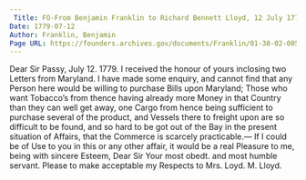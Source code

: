 ```yaml
---
 Title: FO-From Benjamin Franklin to Richard Bennett Lloyd, 12 July 1779
Date: 1779-07-12
Author: Franklin, Benjamin
Page URL: https://founders.archives.gov/documents/Franklin/01-30-02-0057
---
```


Dear Sir
Passy, July 12. 1779.
I received the honour of yours inclosing two Letters from Maryland. I have made some enquiry, and cannot find that any Person here would be willing to purchase Bills upon Maryland; Those who want Tobacco’s from thence having already more Money in that Country than they can well get away, one Cargo from hence being sufficient to purchase several of the product, and Vessels there to freight upon are so difficult to be found, and so hard to be got out of the Bay in the present situation of Affairs, that the Commerce is scarcely practicable.— If I could be of Use to you in this or any other affair, it would be a real Pleasure to me, being with sincere Esteem, Dear Sir Your most obedt. and most humble servant.
Please to make acceptable my Respects to Mrs. Loyd.
M. Lloyd.

